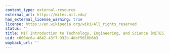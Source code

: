 ```yaml
---
content_type: external-resource
external_url: https://mites.mit.edu/
has_external_license_warning: true
license: https://en.wikipedia.org/wiki/All_rights_reserved
status: ''
title: MIT Introduction to Technology, Engineering, and Science (MITES)
uid: c6004c6a-4642-43f7-932b-4def5016b6b3
wayback_url: ''
---
```

